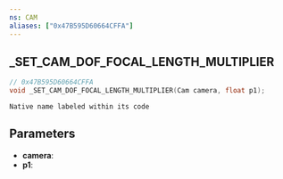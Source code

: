 ```yaml
---
ns: CAM
aliases: ["0x47B595D60664CFFA"]
---
```

## _SET_CAM_DOF_FOCAL_LENGTH_MULTIPLIER

```c
// 0x47B595D60664CFFA
void _SET_CAM_DOF_FOCAL_LENGTH_MULTIPLIER(Cam camera, float p1);
```

```
Native name labeled within its code
```

## Parameters
* **camera**: 
* **p1**: 

